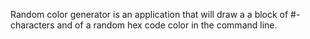 Random color generator is an application that will draw a a block of  #-characters and of a random hex code color in the command line.
